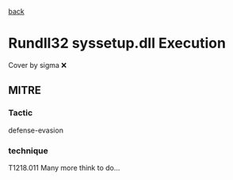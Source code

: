 [back](../index.md)
# Rundll32 syssetup.dll Execution
Cover by sigma :x: 
## MITRE
### Tactic
defense-evasion
### technique
T1218.011
Many more think to do...